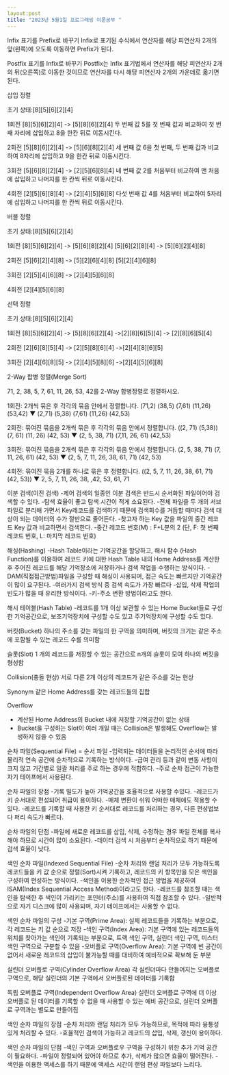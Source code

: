 ```yaml
---
layout:post
title: "2023년 5월1일 프로그래밍 이론공부 "
---
```


Infix 표기를 Prefix로 바꾸기
Infix로 표기된 수식에서 연산자를 해당 피연산자 2개의
앞(왼쪽)에 오도록 이동하면 Prefix가 된다.

Postfix 표기를 Infix로 바꾸기
Postfix는 Infix 표기법에서 연산자를 해당 피연산자 2개의
뒤(오른쪽)로 이동한 것이므로 연산자를 다시 해당 피연산자 2개의
가운데로 옮기면 된다.


삽입 정렬

초기 상태:[8][5][6][2][4]

1회전 [8][5][6][2][4] -> [5][8][6][2][4]
두 번째 값 5를 첫 번째 값과 비교하여 첫 번째 자리에 삽입하고 8을 한칸 뒤로 이동시킨다.

2회전 [5][8][6][2][4] -> [5][6][8][2][4]
세 번째 값 6을 첫 번째, 두 번째 값과 비교하여 8자리에 삽입하고 9을 한칸 뒤로 이동시킨다.

3회전 [5][6][8][2][4] -> [2][5][6][8][4]
네 번째 값 2를 처음부터 비교하여 맨 처음에 삽입하고 나머지를 한 칸씩 뒤로 이동시킨다.

4회전 [2][5][6][8][4] -> [2][4][5][6][8]
다섯 번째 값 4를 처음부터 비교하여 5자리에 삽입하고 나머지를 한 칸씩 뒤로 이동시킨다.

버블 정렬

초기 상태:[8][5][6][2][4]


1회전 [8][5][6][2][4] -> [5][6][8][2][4]
        [5][6][2][8][4] -> [5][6][2][4][8]

2회전 [5][6][2][4][8] -> [5][2][6][4][8]
        [5][2][4][6][8]

3회전 [2][5][4][6][8] -> [2][4][5][6][8]

4회전 [2][4][5][6][8]

선택 정렬

초기 상태:[8][5][6][2][4]

1회전 [8][5][6][2][4] -> [5][8][6][2][4]
     ->[2][8][6][5][4] -> [2][8][6][5][4]

2회전 [2][6][8][5][4] -> [2][5][8][6][4]
     ->[2][4][8][6][5]

3회전 [2][4][6][8][5] -> [2][4][5][8][6]
     ->[2][4][5][6][8]


2-Way 합병 정렬(Merge Sort)

71, 2, 38, 5, 7, 61, 11, 26, 53, 42를 2-Way 합병정렬로 정렬하시오.

1회전: 2개씩 묶은 후 각각의 묶음 안에서 정렬합니다.
(71,2) (38,5) (7,61) (11,26) (53,42)
                  ▼
(2,71) (5,38) (7,61) (11,26) (42,53)

2회전: 묶여진 묶음을 2개씩 묶은 후 각각의 묶음 안에서 정렬합니다.
((2, 71) (5,38)) (7, 61) (11, 26) (42, 53)
                   ▼
(2, 5, 38, 71) (7,11, 26, 61) (42,53)

3회전: 묶여진 묶음을 2개씩 묶은 후 각각의 묶음 안에서 정렬합니다.
(2, 5, 38, 71) (7, 11, 26, 61) (42, 53)
                   ▼
(2, 5, 7, 11, 26, 38, 61, 71) (42, 53)

4회전: 묶여진 묶음 2개를 하나로 묶은 후 정렬합니다.
((2, 5, 7, 11, 26, 38, 61, 71) (42, 53))
                   ▼
2, 5, 7, 11, 26, 38, ,42, 53, 61, 71 

이분 검색(이진 검색)
-제어 검색의 일종인 이분 검색은 반드시 순서화된 파일이어야 검색할 수 있다.
-탐색 효율이 좋고 탐색 시간이 적게 소요된다.
-전체 파일을 두 개의 서브 파일로 분리해 가면서 Key레코드를 검색하기 때문에 
검색회수를 거듭할 때마다 검색 대상이 되는 데이터의 수가 절반으로 줄어든다.
-찾고자 하는 Key 값을 파일의 중간 레코드 Key 값과 비교하면서 검색한다.
-중간 레코드 번호(M) : F+L분의 2 (단, F: 첫 번째 레코드 번호, L: 마지막 레코드 번호)

해싱(Hashing)
-Hash Table이라는 기억공간을 할당하고, 해시 함수 (Hash Function)를 이용하여 
레코드 키에 대한 Hash Table 내의 Home Address를 계산한 후 주어진 레코드를 
해당 기억장소에 저장하거나 검색 작업을 수행하는 방식이다.
-DAM(직접접근방법)파일을 구성할 때 해싱이 사용되며, 접근 속도는 빠르지만 기억공간이 많이 요구된다.
-여러가지 검색 방식 중 검색 속도가 가장 빠르다
-삽입, 삭제 작업의 빈도가 많을 때 유리한 방식이다.
-키-주소 변환 방법이라고도 한다.

해시 테이블(Hash Table)
-레코드를 1개 이상 보관할 수 있는 Home Bucket들로 구성한 기억공간으로,
보조기억장치에 구성할 수도 있고 주기억장치에 구성할 수도 있다.

버킷(Bucket) 
하나의 주소를 갖는 파일의 한 구역을 의미하며, 버킷의 크기는 같은 주소에 포함될 수 있는 레코드 수를 의미함

슬롯(Slot)
1 개의 레코드를 저장할 수 있는 공간으로 n개의 슬롯이 모여 하나의 버킷을 형성함

Collision(충돌 현상)
서로 다른 2개 이상의 레코드가 같은 주소를 갖는 현상

Synonym
같은 Home Address를 갖는 레코드들의 집합

Overflow
- 계산된 Home Address의 Bucket 내에 저장할 기억공간이 없는 상태
- Bucket을 구성하는 Slot이 여러 개일 때는 Collision은 발생해도 Overflow는 발생하지 않을 수 있음

순차 파일(Sequential File) = 순서 파일
-입력되는 데이터들을 논리적인 순서에 따라 물리적 연속 공간에 순차적으로 기록하는 방식이다.
-급여 관리 등과 같이 변동 사항이 크지 않고 기간별로 일괄 처리를 주로 하는 경우에 적합하다.
-주로 순차 접근이 가능한 자기 테이프에서 사용된다.

순차 파일의 장점
-기록 밀도가 높아 기억공간을 효율적으로 사용할 수있다.
-레코드가 키 순서대로 편성되어 취급이 용이하다.
-매체 변환이 쉬워 어떠한 매체에도 적용할 수 있다.
-레코드를 기록할 때 사용한 키 순서대로 레코드를 처리하는 경우, 다른 편성법보다 퍼리 속도가 빠르다.

순차 파일의 단점
-파일에 새로운 레코드를 삽입, 삭제, 수정하는 경우 파일 전체를 복사해야 하므로 시간이 많이 소요된다.
-데이터 검색 시 처음부터 순차적으로 하기 때문에 검색 효율이 낮다.

색인 순차 파일(Indexed Sequential File)
-순차 처리와 랜덤 처리가 모두 가능하도록 레코드들을 키 값 순으로 정렬(Sort)시켜 기록하고, 레코드의 
키 항목만을 모은 색인을 구성하여 편성하는 방식이다.
-색인을 이용한 순차적인 접근 방법을 제공하여 ISAM(Index Sequential Access Method)이라고도 한다.
-레코드를 참조할 때는 색인을 탐색한 후 색인이 가리키는 포인터(주소)를 사용하여 직접 참조할 수 있다.
-일반적으로 자기 디스크에 많이 사용되며, 자기 테이프에서는 사용할 수 없다.

색인 순차 파일의 구성
-기본 구역(Prime Area): 실제 레코드들을 기록하는 부분으로, 각 레코드는 키 값 순으로 저장
-색인 구역(Index Area): 기본 구역에 있는 레코드들의 위치를 찾아가는 색인이 기록되는 부분으로, 트랙 색인 구역,
실린더 색인 구역, 미스터 색인 구역으로 구분할 수 있음
-오버플로 구역(Overflow Area): 기본 구역에 빈 공간이 없어서 새로운 레코드의 삽입이 불가능할 때를 대비하여 
예비적으로 확보해 둔 부분

실린더 오버플로 구역(Cylinder Overflow Area)
각 실린더마다 만들어지는 오버플로 구역으로, 해당 실린더의 기본 구역에서 오버플로된 데이터를 기록함

독립 오버플로 구역(Independent Overflow Area)
실린더 오버플로 구역에 더 이상 오버플로 된 데이터를 기록할 수 없을 때 사용할 수 있는 예비 공간으로,
실린더 오버플로 구역과는 별도로 만들어짐

색인 순차 파일의 장점
-순차 처리와 랜덤 처리가 모두 가능하므로, 목적에 따라 융통성 있게 처리할 수 있다.
-효율적인 검색이 가능하고 레코드의 삽입, 삭제, 갱신이 용이하다.

색인 순차 파일의 단점
-색인 구역과 오버플로우 구역을 구성하기 위한 추가 기억 공간이 필요하다.
-파일이 정렬되어 있어야 하므로 추가, 삭제가 많으면 효율이 떨어진다.
-색인을 이용한 액세스를 하기 때문에 액세스 시간이 랜덤 편성 파일보다 느리다.


